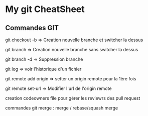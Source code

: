 # My git CheatSheet 
## Commandes GIT
git checkout -b => Creation nouvelle branche et switcher la dessus

git branch => Creation nouvelle branche sans switcher la dessus

git branch -d => Suppression branche

git log => voir l'historique d'un fichier

git remote add origin => setter un origin remote pour la 1ère fois

git remote set-url => Modifier l'url de l'origin remote

creation codeowners file pour gérer les reviewrs des pull request

commandes git merge : merge / rebase/squash merge